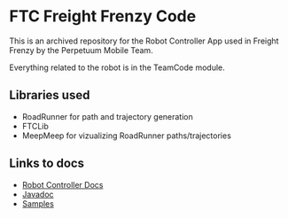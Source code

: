 
# FTC Freight Frenzy Code

This is an archived repository for the Robot Controller App used in Freight Frenzy by the Perpetuum Mobile Team.

Everything related to the robot is in the TeamCode module.

## Libraries used
- RoadRunner for path and trajectory generation
- FTCLib
- MeepMeep for vizualizing RoadRunner paths/trajectories

## Links to docs

- [Robot Controller Docs](https://github.com/FIRST-Tech-Challenge/FtcRobotController/wiki)
- [Javadoc](https://javadoc.io/doc/org.firstinspires.ftc)
- [Samples](FtcRobotController/src/main/java/org/firstinspires/ftc/robotcontroller/external/samples)


